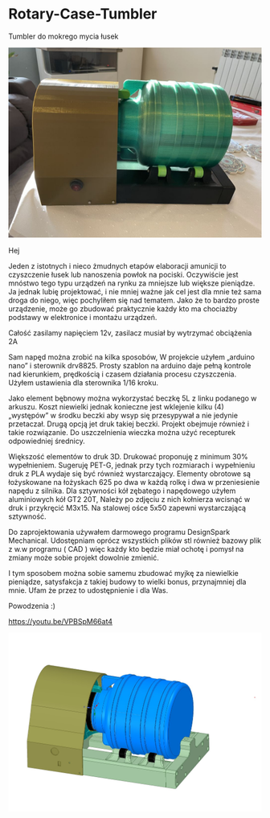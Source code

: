 # Rotary-Case-Tumbler
Tumbler do mokrego mycia łusek

![Image of Tumbler by Mario](https://github.com/mario73z/Rotary-Case-Tumbler/blob/main/INNE/20230219_141938449_iOSm.jpg)

Hej


Jeden z istotnych i nieco żmudnych etapów elaboracji amunicji to czyszczenie łusek lub nanoszenia powłok na pociski. Oczywiście jest mnóstwo tego typu urządzeń na rynku za mniejsze lub większe pieniądze. Ja jednak lubię projektować, i nie mniej ważne jak cel jest dla mnie też sama droga do niego, więc pochyliłem się nad tematem. Jako że to bardzo proste urządzenie, może go zbudować praktycznie każdy kto ma chociażby podstawy w elektronice i montażu urządzeń. 

Całość zasilamy napięciem 12v, zasilacz musiał by wytrzymać obciążenia 2A

Sam napęd można zrobić na kilka sposobów, W projekcie użyłem „arduino nano” i sterownik  drv8825. Prosty szablon na arduino daje pełną kontrole nad kierunkiem, prędkością i czasem działania procesu czyszczenia. Użyłem ustawienia dla sterownika 1/16 kroku. 

Jako element bębnowy można wykorzystać beczkę 5L z linku podanego w arkuszu. Koszt niewielki jednak konieczne jest wklejenie kilku (4) „występów” w środku beczki aby wsyp się przesypywał a nie jedynie przetaczał.
Drugą opcją jet druk takiej beczki. Projekt obejmuje również i takie rozwiązanie. Do uszczelnienia wieczka można użyć recepturek odpowiedniej średnicy. 

Większość elementów to druk 3D. Drukować proponuję z minimum 30% wypełnieniem. Sugeruję PET-G, jednak przy tych rozmiarach i wypełnieniu druk z PLA wydaje się być również wystarczający. 
Elementy obrotowe są łożyskowane na łożyskach 625 po dwa w każdą rolkę i dwa w przeniesienie napędu z silnika. Dla sztywności kół zębatego i napędowego użyłem aluminiowych kół GT2 20T, Należy po zdjęciu z nich kołnierza wcisnąć w druk i przykręcić M3x15. Na stalowej ośce 5x50 zapewni wystarczającą sztywność.

Do zaprojektowania używałem darmowego programu DesignSpark Mechanical. Udostępniam oprócz wszystkich plików stl również bazowy plik z w.w  programu ( CAD ) więc każdy kto będzie miał ochotę i pomysł na zmiany może sobie projekt dowolnie zmienić.

I tym sposobem można sobie samemu zbudować myjkę za niewielkie pieniądze, satysfakcja z takiej budowy to wielki bonus, przynajmniej dla mnie. Ufam że przez to udostępnienie i dla Was. 

Powodzenia :)

https://youtu.be/VPBSpM66at4 

![Image of Tumbler by Mario cad](https://github.com/mario73z/Rotary-Case-Tumbler/blob/main/INNE/1.jpg)
